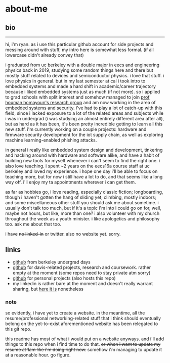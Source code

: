# about-me

## bio
---

hi, i'm ryan. as i use this particular github account for side projects and messing around with stuff, my intro here is somewhat less formal. (if all lowercase didn't already convey that) 


i graduated from uc berkeley with a double major in eecs and engineering physics back in 2019, studying some random things here and there but mostly stuff related to devices and semiconductor physics. i love that stuff. i love physics in general. but in my last semester at cal i took intro to embedded systems and made a hard shift in academic/career trajectory because i liked embedded systems just as much (if not more). so i applied to grad schools with split interest and somehow managed to join [prof houman homayoun's research group](https://www.ece.ucdavis.edu/~hhomayou/) and am now working in the area of embedded systems and security. i've had to play a lot of catch-up with this field, since i lacked exposure to a lot of the related areas and subjects while i was in undergrad (i was studying an almost entirely different area after all), but as hard as it has been, it's been pretty incredible getting to learn all this new stuff. i'm currently working on a couple projects: hardware and firmware security development for the iot supply chain, as well as exploring machine learning-enabled phishing attacks. 


in general i really like embedded system design and development, tinkering and hacking around with hardware and software alike, and have a habit of building new tools for myself whenever i can't seem to find the right one. i also love teaching. i spent ~2 years on the eecs16a course staff at uc berkeley and loved my experience. i hope one day i'll be able to focus on teaching more, but for now i still have a lot to do, and that seems like a long way off. i'll enjoy my ta appointments wherever i can get them.


as far as hobbies go, i love reading, especially classic fiction; longboarding, though i haven't gotten the hang of sliding yet; climbing, mostly indoors; and some miscellaneous other stuff you should ask me about sometime. i usually don't talk too much, but if it's a topic i'm into i could go on for, well, maybe not hours, but like, more than one? i also volunteer with my church throughout the week as a youth minister. i like apologetics and philosophy too. ask me about that too.


i have ~~no linked-in~~ or twitter. also no website yet. sorry. 

## links

- [github](https://github.com/r-tsang) from berkeley undergrad days
- [github](https://github.com/rchtsang) for davis-related projects, research and coursework. rather empty at the moment (some repos need to stay private atm sorry)
- [github](https://github.com/rctsang) for personal projects (also hosts this repo)
- my linkedin is rather bare at the moment and doesn't really warrant sharing, but [here it is](https://www.linkedin.com/in/ryan-t-015314225/) nonetheless

### note

so evidently, i have yet to create a website. in the meantime, all the resume/professional networking-related stuff that i think should eventually belong on the yet-to-exist aforementioned website has been relegated to this git repo. 

this readme has most of what i would put on a website anyways. and i'll add things to this repo when i find time to do that. ~~or when i want to update my resume at 1am like i'm doing right now.~~ somehow i'm managing to update it at a reasonable hour. go figure.
